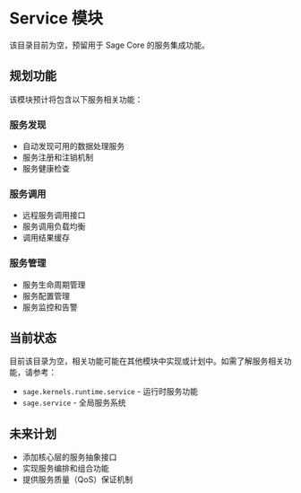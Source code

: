 # Service 模块

该目录目前为空，预留用于 Sage Core 的服务集成功能。

## 规划功能

该模块预计将包含以下服务相关功能：

### 服务发现

- 自动发现可用的数据处理服务
- 服务注册和注销机制
- 服务健康检查

### 服务调用

- 远程服务调用接口
- 服务调用负载均衡
- 调用结果缓存

### 服务管理

- 服务生命周期管理
- 服务配置管理
- 服务监控和告警

## 当前状态

目前该目录为空，相关功能可能在其他模块中实现或计划中。如需了解服务相关功能，请参考：

- `sage.kernels.runtime.service` - 运行时服务功能
- `sage.service` - 全局服务系统

## 未来计划

- 添加核心层的服务抽象接口
- 实现服务编排和组合功能
- 提供服务质量（QoS）保证机制
